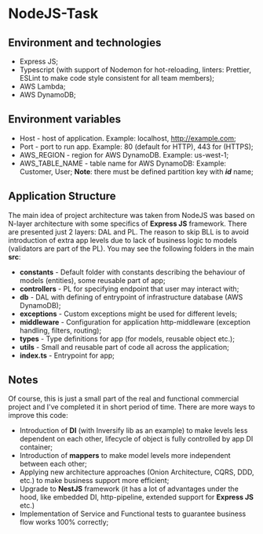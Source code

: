 # NodeJS-Task

## __Environment and technologies__
- Express JS;
- Typescript (with support of Nodemon for hot-reloading, linters: Prettier, ESLint to make code style consistent for all team members);
- AWS Lambda;
- AWS DynamoDB;


## __Environment variables__
- Host - host of application. Example: localhost, http://example.com;
- Port - port to run app. Example: 80 (default for HTTP), 443 for (HTTPS);
- AWS_REGION - region for AWS DynamoDB. Example: us-west-1;
- AWS_TABLE_NAME - table name for AWS DynamoDB: Example: Customer, User; __Note__: there must be defined partition key with ___id___ name;

## __Application Structure__
The main idea of project architecture was taken from NodeJS was based on N-layer architecture with some specifics of __Express JS__ framework.
There are presented just 2 layers: DAL and PL. The reason to skip BLL is to avoid introduction of extra app levels due to lack of business logic to models (validators are part of the PL).
You may see the following folders in the main __src__:
- __constants__ - Default folder with constants describing the behaviour of models (entities), some reusable part of app;
- __controllers__ - PL for specifying endpoint that user may interact with;
- __db__ - DAL with defining of entrypoint of infrastructure database (AWS DynamoDB);
- __exceptions__ - Custom exceptions might be used for different levels;
- __middleware__ - Configuration for application http-middleware (exception handling, filters, routing);
- __types__ - Type definitions for app (for models, reusable object etc.);
- __utils__ - Small and reusable part of code all across the application;
- __index.ts__ - Entrypoint for app;

## __Notes__
Of course, this is just a small part of the real and functional commercial project and I've completed it in short period of time.
There are more ways to improve this code: 
- Introduction of __DI__ (with Inversify lib as an example) to make levels less dependent on each other, lifecycle of object is fully controlled by app DI container;
- Introduction of __mappers__ to make model levels more independent between each other;
- Applying new architecture approaches (Onion Architecture, CQRS, DDD, etc.) to make business support more efficient;
- Upgrade to __NestJS__ framework (it has a lot of advantages under the hood, like embedded DI, http-pipeline, extended support for __Express JS__ etc.)
- Implementation of Service and Functional tests to guarantee business flow works 100% correctly;
